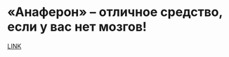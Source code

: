# «Анаферон» – отличное средство, если у вас нет мозгов!



[LINK](https://varlamov.ru/3455260.html)
